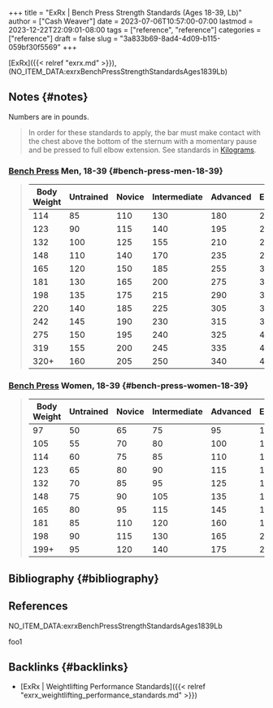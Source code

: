 +++
title = "ExRx | Bench Press Strength Standards (Ages 18-39, Lb)"
author = ["Cash Weaver"]
date = 2023-07-06T10:57:00-07:00
lastmod = 2023-12-22T22:09:01-08:00
tags = ["reference", "reference"]
categories = ["reference"]
draft = false
slug = "3a833b69-8ad4-4d09-b115-059bf30f5569"
+++

[ExRx]({{< relref "exrx.md" >}}), (NO_ITEM_DATA:exrxBenchPressStrengthStandardsAges1839Lb)


## Notes {#notes}

Numbers are in pounds.

> In order for these standards to apply, the bar must make contact with the chest above the bottom of the sternum with a momentary pause and be pressed to full elbow extension. See standards in [Kilograms](https://exrx.net/Testing/WeightLifting/BenchStandardsKg).


### [Bench Press](https://exrx.net/WeightExercises/PectoralSternal/BBBenchPressPowerLift) Men, 18-39 {#bench-press-men-18-39}

> | Body Weight | Untrained | Novice | Intermediate | Advanced | Elite | World Record |
> |-------------|-----------|--------|--------------|----------|-------|--------------|
> | 114         | 85        | 110    | 130          | 180      | 220   | 437          |
> | 123         | 90        | 115    | 140          | 195      | 240   | 455          |
> | 132         | 100       | 125    | 155          | 210      | 260   | 464          |
> | 148         | 110       | 140    | 170          | 235      | 290   | 503          |
> | 165         | 120       | 150    | 185          | 255      | 320   | 539          |
> | 181         | 130       | 165    | 200          | 275      | 345   | 556          |
> | 198         | 135       | 175    | 215          | 290      | 360   | 609          |
> | 220         | 140       | 185    | 225          | 305      | 380   | 616          |
> | 242         | 145       | 190    | 230          | 315      | 395   | 671          |
> | 275         | 150       | 195    | 240          | 325      | 405   | 675          |
> | 319         | 155       | 200    | 245          | 335      | 415   | 704          |
> | 320+        | 160       | 205    | 250          | 340      | 425   | 781          |


### [Bench Press](https://exrx.net/WeightExercises/PectoralSternal/BBBenchPressPowerLift) Women, 18-39 {#bench-press-women-18-39}

> | Body Weight | Untrained | Novice | Intermediate | Advanced | Elite | World Record |
> |-------------|-----------|--------|--------------|----------|-------|--------------|
> | 97          | 50        | 65     | 75           | 95       | 115   | 176          |
> | 105         | 55        | 70     | 80           | 100      | 125   | 198          |
> | 114         | 60        | 75     | 85           | 110      | 135   | 235          |
> | 123         | 65        | 80     | 90           | 115      | 140   | 264          |
> | 132         | 70        | 85     | 95           | 125      | 150   | 268          |
> | 148         | 75        | 90     | 105          | 135      | 165   | 272          |
> | 165         | 80        | 95     | 115          | 145      | 185   | 281          |
> | 181         | 85        | 110    | 120          | 160      | 195   | 292          |
> | 198         | 90        | 115    | 130          | 165      | 205   | 301          |
> | 199+        | 95        | 120    | 140          | 175      | 220   | 319          |


## Bibliography {#bibliography}

## References

<style>.csl-entry{text-indent: -1.5em; margin-left: 1.5em;}</style><div class="csl-bib-body">
  <div class="csl-entry">NO_ITEM_DATA:exrxBenchPressStrengthStandardsAges1839Lb</div>
</div>

foo1


## Backlinks {#backlinks}

-   [ExRx | Weightlifting Performance Standards]({{< relref "exrx_weightlifting_performance_standards.md" >}})
